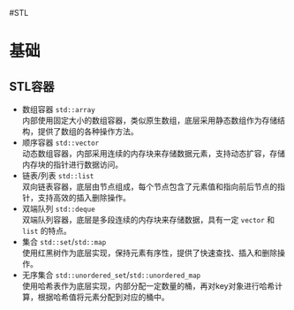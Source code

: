 
#STL 

# 基础

## STL容器

- 数组容器 `std::array`<br>内部使用固定大小的数组容器，类似原生数组，底层采用静态数组作为存储结构，提供了数组的各种操作方法。
- 顺序容器 `std::vector`<br>动态数组容器，内部采用连续的内存块来存储数据元素，支持动态扩容，存储内存块的指针进行数据访问。
- 链表/列表 `std::list`<br>双向链表容器，底层由节点组成，每个节点包含了元素值和指向前后节点的指针，支持高效的插入删除操作。
- 双端队列 `std::deque`<br>双端队列容器，底层是多段连续的内存块来存储数据，具有一定 `vector` 和 `list` 的特点。
- 集合 `std::set`/`std::map`<br>使用红黑树作为底层实现，保持元素有序性，提供了快速查找、插入和删除操作。
- 无序集合 `std::unordered_set`/`std::unordered_map`<br>使用哈希表作为底层实现，内部分配一定数量的桶，再对key对象进行哈希计算，根据哈希值将元素分配到对应的桶中。